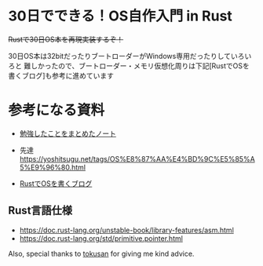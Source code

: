 # 30日でできる！OS自作入門 in Rust

~~Rustで30日OS本を再現実装するぞ！~~

30日OS本は32bitだったりブートローダーがWindows専用だったりしていろいろと
難しかったので、ブートローダー・メモリ仮想化周りは下記[RustでOSを書くブログ]も参考に進めています

# 参考になる資料

* [勉強したことをまとめたノート](./note.md)

* 先達 https://yoshitsugu.net/tags/OS%E8%87%AA%E4%BD%9C%E5%85%A5%E9%96%80.html

* [RustでOSを書くブログ](https://os.phil-opp.com/)

## Rust言語仕様
* https://doc.rust-lang.org/unstable-book/library-features/asm.html
* https://doc.rust-lang.org/std/primitive.pointer.html

Also, special thanks to [tokusan](https://github.com/toku-sa-n) for giving me kind advice.
